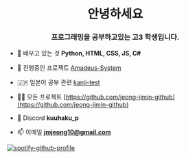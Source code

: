 <h1 align="center">안녕하세요</h1>
<h3 align="center">프로그래밍을 공부하고있는 고3 학생입니다.</h3>

- 🌱 배우고 있는 것 **Python, HTML, CSS, JS, C#**

- 🔭 진행중인 프로젝트 [Amadeus-System](https://github.com/jeong-jimin-github/Amadeus-System)

- 🇯🇵 일본어 공부 관련 [kanji-test](https://github.com/jeong-jimin-github/kanji-test)

- 👨‍💻 모든 프로젝트 [https://github.com/jeong-jimin-github](https://github.com/jeong-jimin-github)

- 💬 Discord **kuuhaku_p**

- 📫 이메일 **jmjeong10@gmail.com**

[![spotify-github-profile](https://spotify-github-profile.vercel.app/api/view?uid=31xqypd44mdjvt3nq63rrr3lgvtu&cover_image=true&theme=default&bar_color_cover=true)](https://github.com/kittinan/spotify-github-profile)
